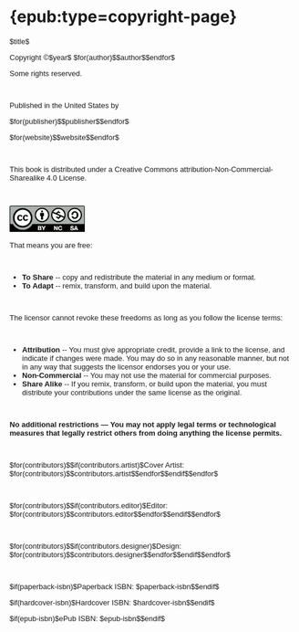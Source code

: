 # {epub:type=copyright-page}

<div style="font-size: small; font-family: sans-serif;">

<p class="center" style="text-indent: 0;">$title$</p>

<p class="center" style="text-indent: 0;">Copyright &copy;$year$ $for(author)$$author$$endfor$</p>
<p class="center" style="text-indent: 0;">Some rights reserved.</p><br />

<p class="center" style="text-indent: 0;">Published in the United States by</p>
<p class="center" style="text-indent: 0;">$for(publisher)$$publisher$$endfor$</p>
<p class="center" style="text-indent: 0;">$for(website)$$website$$endfor$</p><br />

<p class="center" style="text-indent: 0;">This book is distributed under a Creative Commons attribution-Non-Commercial-Sharealike 4.0 License.</p><br />

<img src="ccbynasa.png" class="center-image" height=46><br />

<p style="text-indent: 0;">That means you are free:</p><br />

<ul>
<li><strong>To Share</strong> -- copy and redistribute the material in any medium or format.</li>
<li><strong>To Adapt</strong> -- remix, transform, and build upon the material.</li>
</ul>
<br />

<p style="text-indent: 0;">The licensor cannot revoke these freedoms as long as you follow the license terms:</p><br />

<ul>
<li><strong>Attribution</strong> -- You must give appropriate credit, provide a link to the license, and indicate if changes were made. You may do so in any reasonable manner, but not in any way that suggests the licensor endorses you or your use.</li>
<li><strong>Non-Commercial</strong> -- You may not use the material for commercial purposes.</li>
<li><strong>Share Alike</strong> -- If you remix, transform, or build upon the material, you must distribute your contributions under the same license as the original.</li>
</ul>
<br />

<p style="text-indent: 0;"><strong>No additional restrictions — You may not apply legal terms or technological measures that legally restrict others from doing anything the license permits.</strong></p><br />

<p class="center" style="text-indent: 0;">$for(contributors)$$if(contributors.artist)$Cover Artist: $for(contributors)$$contributors.artist$$endfor$$endif$$endfor$</p><br />

<p class="center" style="text-indent: 0;">$for(contributors)$$if(contributors.editor)$Editor: $for(contributors)$$contributors.editor$$endfor$$endif$$endfor$</p><br />

<p class="center" style="text-indent: 0;">$for(contributors)$$if(contributors.designer)$Design: $for(contributors)$$contributors.designer$$endfor$$endif$$endfor$</p><br />

<p class="center" style="text-indent: 0;">$if(paperback-isbn)$Paperback ISBN: $paperback-isbn$$endif$</p>
<p class="center" style="text-indent: 0;">$if(hardcover-isbn)$Hardcover ISBN: $hardcover-isbn$$endif$</p>
<p class="center"  style="text-indent: 0;">$if(epub-isbn)$ePub ISBN: $epub-isbn$$endif$</p>

</div>